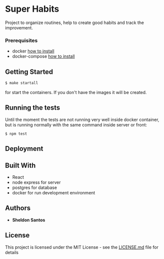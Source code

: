 # Super Habits

Project to organize routines, help to create good habits and track the improvement.

### Prerequisites

* docker [how to install](https://docs.docker.com/install/)
* docker-compose [how to install](https://docs.docker.com/compose/install/)

## Getting Started

```sh
$ make startall
```
for start the containers. If you don't have the images it will be created.

## Running the tests

Until the moment the tests are not running very well inside docker container, but is running normally with the same command inside server or front:

```
$ npm test
```

## Deployment



## Built With

* React
* node express for server
* postgres for database
* docker for run development environment

## Authors
* **Sheldon Santos**

## License

This project is licensed under the MIT License - see the [LICENSE.md](LICENSE.md) file for details
